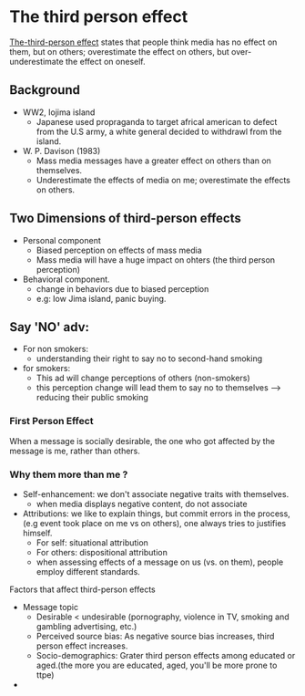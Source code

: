 # The third person effect

[The-third-person effect](https://en.wikipedia.org/wiki/Third-person_effect) states that people think media has no effect on them, but on others; overestimate the effect on others, but over-underestimate the effect on oneself.  

## Background

* WW2, Iojima island
  * Japanese used propraganda to target africal american to defect from the U.S army, a white general decided to withdrawl from the island. 
* W. P. Davison (1983)
  * Mass media messages have a greater effect on others than on themselves. 
  * Underestimate the effects of media on me; overestimate the effects on others. 

## Two Dimensions of third-person effects

* Personal component
  * Biased perception on effects of mass media
  * Mass media will have a huge impact on ohters (the third person perception)
* Behavioral component.
  * change in behaviors due to biased perception
  * e.g: Iow Jima island, panic buying.

## Say 'NO' adv: 

* For non smokers:
  * understanding their right to say no to second-hand smoking
* for smokers: 
  * This ad will change perceptions of others (non-smokers)
  * this perception change will lead them to say no to themselves --> reducing their public smoking



### First Person Effect

When a message is socially desirable, the one who got affected by the message is me, rather than others. 



### Why them more than me ? 

* Self-enhancement: we don't associate negative traits with themselves. 
  * when media displays negative content, do not associate
* Attributions: we like to explain things, but commit errors in the process, (e.g event took place on me vs on others), one always tries to justifies himself. 
  * For self: situational attribution 
  * For others: dispositional attribution 
  * when assessing effects of a message on us (vs. on them), people employ different standards. 

Factors that affect third-person effects

* Message topic 
  * Desirable < undesirable (pornography, violence in TV, smoking and gambling advertising, etc.)
  * Perceived source bias: As negative source bias increases, third person effect increases. 
  * Socio-demographics: Grater third person effects among educated or aged.(the more you are educated, aged, you'll be more prone to ttpe)
* 